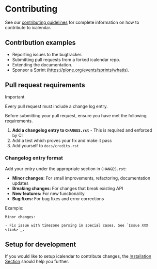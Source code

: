 # Contributing

See our [contributing guidelines](https://icalendar.readthedocs.io/en/latest/contributing.html) for complete information on how to contribute to icalendar.

## Contribution examples

- Reporting issues to the bugtracker.
- Submitting pull requests from a forked icalendar repo.
- Extending the documentation.
- Sponsor a Sprint (https://plone.org/events/sprints/whatis).

## Pull request requirements

> [!IMPORTANT]
> Every pull request must include a change log entry.

Before submitting your pull request, ensure you have met the following requirements.

1. **Add a changelog entry to `CHANGES.rst`** - This is required and enforced by CI
2. Add a test which proves your fix and make it pass  
3. Add yourself to `docs/credits.rst`

### Changelog entry format

Add your entry under the appropriate section in `CHANGES.rst`:

- **Minor changes:** For small improvements, refactoring, documentation updates
- **Breaking changes:** For changes that break existing API
- **New features:** For new functionality
- **Bug fixes:** For bug fixes and error corrections

Example:

```
Minor changes:

- Fix issue with timezone parsing in special cases. See `Issue XXX <link>`_.
```

## Setup for development

If you would like to setup icalendar to contribute changes, the [Installation Section](https://icalendar.readthedocs.io/en/latest/install.html) should help you further.